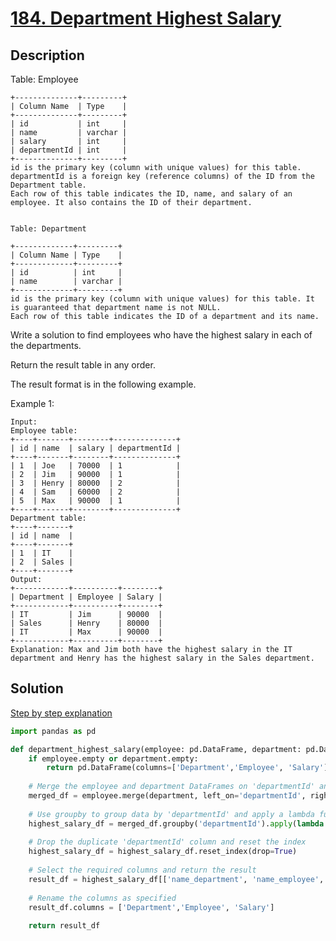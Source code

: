 # [184. Department Highest Salary](https://leetcode.com/problems/department-highest-salary/description/)

## Description

Table: Employee
```
+--------------+---------+
| Column Name  | Type    |
+--------------+---------+
| id           | int     |
| name         | varchar |
| salary       | int     |
| departmentId | int     |
+--------------+---------+
id is the primary key (column with unique values) for this table.
departmentId is a foreign key (reference columns) of the ID from the Department table.
Each row of this table indicates the ID, name, and salary of an employee. It also contains the ID of their department.
 

Table: Department

+-------------+---------+
| Column Name | Type    |
+-------------+---------+
| id          | int     |
| name        | varchar |
+-------------+---------+
id is the primary key (column with unique values) for this table. It is guaranteed that department name is not NULL.
Each row of this table indicates the ID of a department and its name.
 ```

Write a solution to find employees who have the highest salary in each of the departments.

Return the result table in any order.

The result format is in the following example.

 

Example 1:
```
Input: 
Employee table:
+----+-------+--------+--------------+
| id | name  | salary | departmentId |
+----+-------+--------+--------------+
| 1  | Joe   | 70000  | 1            |
| 2  | Jim   | 90000  | 1            |
| 3  | Henry | 80000  | 2            |
| 4  | Sam   | 60000  | 2            |
| 5  | Max   | 90000  | 1            |
+----+-------+--------+--------------+
Department table:
+----+-------+
| id | name  |
+----+-------+
| 1  | IT    |
| 2  | Sales |
+----+-------+
Output: 
+------------+----------+--------+
| Department | Employee | Salary |
+------------+----------+--------+
| IT         | Jim      | 90000  |
| Sales      | Henry    | 80000  |
| IT         | Max      | 90000  |
+------------+----------+--------+
Explanation: Max and Jim both have the highest salary in the IT department and Henry has the highest salary in the Sales department.
```



## Solution

[Step by step explanation](https://leetcode.com/problems/department-highest-salary/solutions/3861495/pandas-very-simple-step-by-step-process-detailed/?envType=study-plan-v2&envId=30-days-of-pandas&lang=pythondata)

```python
import pandas as pd

def department_highest_salary(employee: pd.DataFrame, department: pd.DataFrame) -> pd.DataFrame:
    if employee.empty or department.empty:
        return pd.DataFrame(columns=['Department','Employee', 'Salary'])
    
    # Merge the employee and department DataFrames on 'departmentId' and 'id' columns
    merged_df = employee.merge(department, left_on='departmentId', right_on='id', suffixes=('_employee', '_department'))
    
    # Use groupby to group data by 'departmentId' and apply a lambda function to get employees with highest salary in each group
    highest_salary_df = merged_df.groupby('departmentId').apply(lambda x: x[x['salary'] == x['salary'].max()])
    
    # Drop the duplicate 'departmentId' column and reset the index
    highest_salary_df = highest_salary_df.reset_index(drop=True)
    
    # Select the required columns and return the result
    result_df = highest_salary_df[['name_department', 'name_employee', 'salary']]
    
    # Rename the columns as specified
    result_df.columns = ['Department','Employee', 'Salary']
    
    return result_df

```
